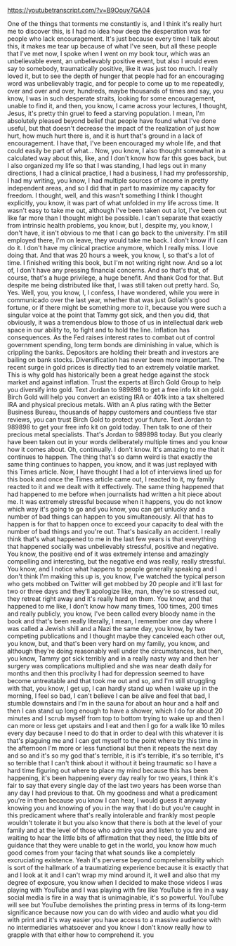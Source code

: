https://youtubetranscript.com/?v=B9Oouy7GA04

 One of the things that torments me constantly is, and I think it's really hurt me to discover this, is I had no idea how deep the desperation was for people who lack encouragement. It's just because every time I talk about this, it makes me tear up because of what I've seen, but all these people that I've met now, I spoke when I went on my book tour, which was an unbelievable event, an unbelievably positive event, but also I would even say to somebody, traumatically positive, like it was just too much. I really loved it, but to see the depth of hunger that people had for an encouraging word was unbelievably tragic, and for people to come up to me repeatedly, over and over and over, hundreds, maybe thousands of times and say, you know, I was in such desperate straits, looking for some encouragement, unable to find it, and then, you know, I came across your lectures, I thought, Jesus, it's pretty thin gruel to feed a starving population. I mean, I'm absolutely pleased beyond belief that people have found what I've done useful, but that doesn't decrease the impact of the realization of just how hurt, how much hurt there is, and it is hurt that's ground in a lack of encouragement. I have that, I've been encouraged my whole life, and that could easily be part of what... Now, you know, I also thought somewhat in a calculated way about this, like, and I don't know how far this goes back, but I also organized my life so that I was standing, I had legs out in many directions, I had a clinical practice, I had a business, I had my professorship, I had my writing, you know, I had multiple sources of income in pretty independent areas, and so I did that in part to maximize my capacity for freedom. I thought, well, and this wasn't something I think I thought explicitly, you know, it was part of what unfolded in my life across time. It wasn't easy to take me out, although I've been taken out a lot, I've been out like far more than I thought might be possible. I can't separate that exactly from intrinsic health problems, you know, but I, despite my, you know, I don't have, it isn't obvious to me that I can go back to the university. I'm still employed there, I'm on leave, they would take me back. I don't know if I can do it. I don't have my clinical practice anymore, which I really miss. I love doing that. And that was 20 hours a week, you know, I, so that's a lot of time. I finished writing this book, but I'm not writing right now. And so a lot of, I don't have any pressing financial concerns. And so that's that, of course, that's a huge privilege, a huge benefit. And thank God for that. But despite me being distributed like that, I was still taken out pretty hard. So, Yes. Well, you, you know, I, I confess, I have wondered, while you were in communicado over the last year, whether that was just Goliath's good fortune, or if there might be something more to it, because you were such a singular voice at the point that Tammy got sick, and then you did, that obviously, it was a tremendous blow to those of us in intellectual dark web space in our ability to, to fight and to hold the line. Inflation has consequences. As the Fed raises interest rates to combat out of control government spending, long term bonds are diminishing in value, which is crippling the banks. Depositors are holding their breath and investors are bailing on bank stocks. Diversification has never been more important. The recent surge in gold prices is directly tied to an extremely volatile market. This is why gold has historically been a great hedge against the stock market and against inflation. Trust the experts at Birch Gold Group to help you diversify into gold. Text Jordan to 989898 to get a free info kit on gold. Birch Gold will help you convert an existing IRA or 401k into a tax sheltered IRA and physical precious metals. With an A plus rating with the Better Business Bureau, thousands of happy customers and countless five star reviews, you can trust Birch Gold to protect your future. Text Jordan to 989898 to get your free info kit on gold today. Then talk to one of their precious metal specialists. That's Jordan to 989898 today. But you clearly have been taken out in your words deliberately multiple times and you know how it comes about. Oh, continually. I don't know. It's amazing to me that it continues to happen. The thing that's so damn weird is that exactly the same thing continues to happen, you know, and it was just replayed with this Times article. Now, I have thought I had a lot of interviews lined up for this book and once the Times article came out, I reacted to it, my family reacted to it and we dealt with it effectively. The same thing happened that had happened to me before when journalists had written a hit piece about me. It was extremely stressful because when it happens, you do not know which way it's going to go and you know, you can get unlucky and a number of bad things can happen to you simultaneously. All that has to happen is for that to happen once to exceed your capacity to deal with the number of bad things and you're out. That's basically an accident. I really think that's what happened to me in the last few years is that everything that happened socially was unbelievably stressful, positive and negative. You know, the positive end of it was extremely intense and amazingly compelling and interesting, but the negative end was really, really stressful. You know, and I notice what happens to people generally speaking and I don't think I'm making this up is, you know, I've watched the typical person who gets mobbed on Twitter will get mobbed by 20 people and it'll last for two or three days and they'll apologize like, man, they're so stressed out, they retreat right away and it's really hard on them. You know, and that happened to me like, I don't know how many times, 100 times, 200 times and really publicly, you know, I've been called every bloody name in the book and that's been really literally, I mean, I remember one day where I was called a Jewish shill and a Nazi the same day, you know, by two competing publications and I thought maybe they canceled each other out, you know, but, and that's been very hard on my family, you know, and although they're doing reasonably well under the circumstances, but then, you know, Tammy got sick terribly and in a really nasty way and then her surgery was complications multiplied and she was near death daily for months and then this proclivity I had for depression seemed to have become untreatable and that took me out and so, and I'm still struggling with that, you know, I get up, I can hardly stand up when I wake up in the morning, I feel so bad, I can't believe I can be alive and feel that bad, I stumble downstairs and I'm in the sauna for about an hour and a half and then I can stand up long enough to have a shower, which I do for about 20 minutes and I scrub myself from top to bottom trying to wake up and then I can more or less get upstairs and I eat and then I go for a walk like 10 miles every day because I need to do that in order to deal with this whatever it is that's plaguing me and I can get myself to the point where by this time in the afternoon I'm more or less functional but then it repeats the next day and so and it's so my god that's terrible, it is it's terrible, it's so terrible, it's so terrible that I can't think about it without it being traumatic so I have a hard time figuring out where to place my mind because this has been happening, it's been happening every day really for two years, I think it's fair to say that every single day of the last two years has been worse than any day I had previous to that. Oh my goodness and what a predicament you're in then because you know I can hear, I would guess it anyway knowing you and knowing of you in the way that I do but you're caught in this predicament where that's really intolerable and frankly most people wouldn't tolerate it but you also know that there is both at the level of your family and at the level of those who admire you and listen to you and are waiting to hear the little bits of affirmation that they need, the little bits of guidance that they were unable to get in the world, you know how much good comes from your facing that what sounds like a completely excruciating existence. Yeah it's perverse beyond comprehensibility which is sort of the hallmark of a traumatizing experience because it is exactly that and I look at it and I can't wrap my mind around it, it well and also that my degree of exposure, you know when I decided to make those videos I was playing with YouTube and I was playing with fire like YouTube is fire in a way social media is fire in a way that is unimaginable, it's so powerful. YouTube will see but YouTube demolishes the printing press in terms of its long-term significance because now you can do with video and audio what you did with print and it's way easier you have access to a massive audience with no intermediaries whatsoever and you know I don't know really how to grapple with that either how to comprehend it. you